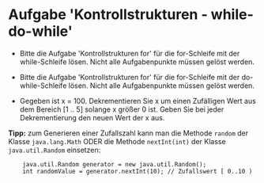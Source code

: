 # Aufgabe 'Kontrollstrukturen - while-do-while' 

- Bitte die Aufgabe 'Kontrollstrukturen for' für die for-Schleife mit der while-Schleife lösen. Nicht alle Aufgabenpunkte müssen gelöst werden.


- Bitte die Aufgabe 'Kontrollstrukturen for' für die for-Schleife mit der do-while-Schleife lösen.  Nicht alle Aufgabenpunkte müssen gelöst werden.


- Gegeben ist x = 100. Dekrementieren Sie x um einen Zufälligen Wert aus dem Bereich [1 .. 5] solange x größer 0 ist. Geben Sie bei jeder Dekrementierung den neuen Wert der x aus.

**Tipp:** zum Generieren einer Zufallszahl kann man die Methode `random` der Klasse `java.lang.Math` ODER die Methode `nextInt(int)` der Klasse `java.util.Random` einsetzen:

		java.util.Random generator = new java.util.Random();
		int randomValue = generator.nextInt(10); // Zufallswert [ 0..10 )
